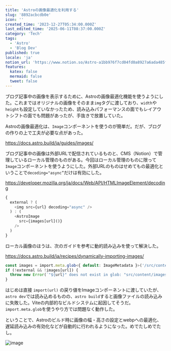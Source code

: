 ```yaml
---
title: 'Astroの画像最適化を利用する'
slug: '8892acbcdb0e'
icon: ''
created_time: '2023-12-27T05:34:00.000Z'
last_edited_time: '2025-06-11T08:37:00.000Z'
category: 'Tech'
tags:
  - 'Astro'
  - 'Blog Dev'
published: true
locale: 'ja'
notion_url: 'https://www.notion.so/Astro-a1bb976f7cd04fd0a8927a6ada485f97'
features:
  katex: false
  mermaid: false
  tweet: false
---
```


ブログ記事中の画像を表示するために、Astroの画像最適化機能を使うようにした。これまではオリジナルの画像をそのまま`img`タグに渡しており、`width`や`height`も設定していなかったため、読み込みパフォーマンスの面でもレイアウトシフトの面でも問題があったが、手抜きで放置していた。

Astroの画像最適化は、`Image`コンポーネントを使うのが簡単だ。だが、ブログの作りの上で工夫が必要な点があった。

https://docs.astro.build/ja/guides/images/

ブログ記事中の画像は外部URLで配信されているものと、CMS（Notion）で管理しているローカル管理のものがある。今回はローカル管理のものに限って`Image`コンポーネントを使うようにした。外部URLのものはせめてもの最適化ということで`decoding="async”`だけは有効にした。

https://developer.mozilla.org/ja/docs/Web/API/HTMLImageElement/decoding

```ts
{
  external ? (
    <img src={url} decoding="async" />
  ) : (
    <AstroImage
      src={images[url]()}
    />
  )
}
```

ローカル画像のほうは、次のガイドを参考に動的読み込みを使って解決した。

https://docs.astro.build/ja/recipes/dynamically-importing-images/

```ts
const images = import.meta.glob<{ default: ImageMetadata }>('/src/content/images/**/*.{jpg,jpeg,png,gif,svg}');
if (!external && !images[url]) {
  throw new Error(`"${url}" does not exist in glob: "src/content/images/**/*"`);
}
```

はじめは直接 `import(url)` の戻り値をImageコンポーネントに渡していたが、`astro dev`では読み込めるものの、`astro build`すると画像ファイルの読み込みに失敗した。Viteの内部的なビルドシステムに起因してそうだ。`import.meta.glob`を使うやり方では問題なく動作した。

ということで、Astroのビルド時に画像の幅・高さの設定とwebpへの最適化、遅延読み込みの有効化などが自動的に行われるようになった。めでたしめでたし。

![image](/images/8892acbcdb0e/001_2.png)
